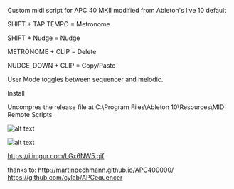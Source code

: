 Custom midi script for APC 40 MKII modified from Ableton's live 10 default

SHIFT + TAP TEMPO = Metronome 

SHIFT + Nudge = Nudge 

METRONOME + CLIP = Delete 

NUDGE_DOWN + CLIP = Copy/Paste 

User Mode toggles between sequencer and melodic.

Install

Uncompres the release file at C:\Program Files\Ableton 10\Resources\MIDI Remote Scripts

![alt text](https://i.imgur.com/HS8qm3G.png)

![alt text](https://i.imgur.com/mCzd1rQ.png)

https://i.imgur.com/LGx6NW5.gif

thanks to:
http://martinpechmann.github.io/APC400000/
https://github.com/cylab/APCequencer
